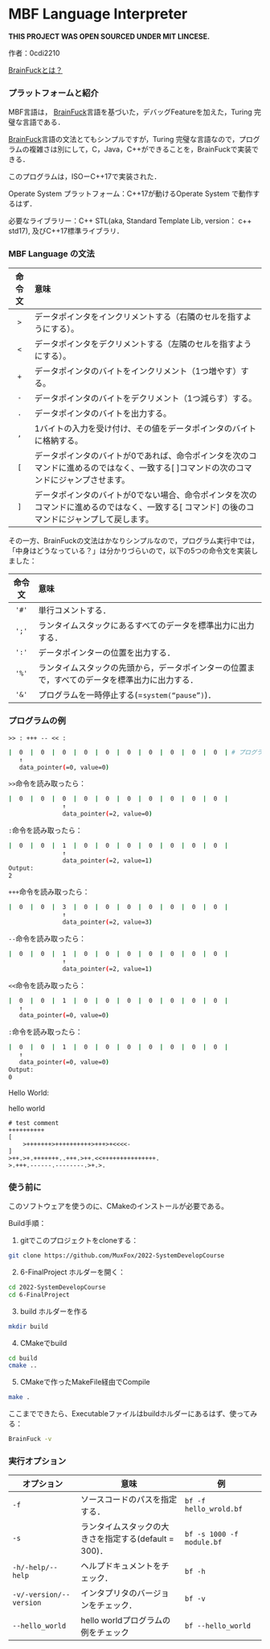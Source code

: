 # MBF Language Interpreter
**THIS PROJECT WAS OPEN SOURCED UNDER MIT LINCESE.**

作者：0cdi2210

 [BrainFuckとは？](https://en.wikipedia.org/wiki/Brainfuck) 

### プラットフォームと紹介

MBF言語は， [BrainFuck](https://en.wikipedia.org/wiki/Brainfuck)言語を基づいた，デバッグFeatureを加えた，Turing 完璧な言語である．

 [BrainFuck](https://en.wikipedia.org/wiki/Brainfuck)言語の文法とてもシンプルですが，Turing 完璧な言語なので，プログラムの複雑さは別にして，C，Java，C++ができることを，BrainFuckで実装できる．

このプログラムは，ISOーC++17で実装された．

Operate System プラットフォーム：C++17が動けるOperate System で動作するはず．

必要なライブラリー：C++ STL(aka, Standard Template Lib, version： c++ std17), 及びC++17標準ライブラリ．

### MBF Language  の文法

| 命令文 | 意味                                                         |
| :----: | :----------------------------------------------------------- |
|  `>`   | データポインタをインクリメントする（右隣のセルを指すようにする）。 |
|  `<`   | データポインタをデクリメントする（左隣のセルを指すようにする）。 |
|  `+`   | データポインタのバイトをインクリメント（1つ増やす）する。    |
|  `-`   | データポインタのバイトをデクリメント（1つ減らす）する。      |
|  `.`   | データポインタのバイトを出力する。                           |
|  `,`   | 1バイトの入力を受け付け、その値をデータポインタのバイトに格納する。 |
|  `[`   | データポインタのバイトが0であれば、命令ポインタを次のコマンドに進めるのではなく、一致する[ ]コマンドの次のコマンドにジャンプさせます。 |
|  `]`   | データポインタのバイトが0でない場合、命令ポインタを次のコマンドに進めるのではなく、一致する[ コマンド] の後のコマンドにジャンプして戻します。 |



その一方、BrainFuckの文法はかなりシンプルなので，プログラム実行中では，「中身はどうなっている？」は分かりづらいので，以下の5つの命令文を実装しました：

| 命令文 | 意味 |
| :----: | :--- |
| `'#'` | 単行コメントする． |
| `';'`  | ランタイムスタックにあるすべてのデータを標準出力に出力する． |
| `':'`  | データポインターの位置を出力する． |
|  `'%'`  | ランタイムスタックの先頭から，データポインターの位置まで，すべてのデータを標準出力に出力する． |
|    `'&'`    | プログラムを一時停止する(=`system(“pause”)`)． |



### プログラムの例

```BrainFuck
>> : +++ -- << :
```

```bash
|  0  |  0  |  0  |  0  |  0  |  0  |  0  |  0  |  0  |  0  | # プログラム開始
   ↑
   data_pointer(=0, value=0)
```

`>>`命令を読み取ったら：

```bash
|  0  |  0  |  0  |  0  |  0  |  0  |  0  |  0  |  0  |  0  |
               ↑
               data_pointer(=2, value=0)
```
`:`命令を読み取ったら：

```bash
|  0  |  0  |  1  |  0  |  0  |  0  |  0  |  0  |  0  |  0  |
               ↑
               data_pointer(=2, value=1)
Output:
2
```

`+++`命令を読み取ったら：

```bash
|  0  |  0  |  3  |  0  |  0  |  0  |  0  |  0  |  0  |  0  |
               ↑
               data_pointer(=2, value=3)
```

`--`命令を読み取ったら：

```bash
|  0  |  0  |  1  |  0  |  0  |  0  |  0  |  0  |  0  |  0  |
               ↑
               data_pointer(=2, value=1)
```

`<<`命令を読み取ったら：

```bash
|  0  |  0  |  1  |  0  |  0  |  0  |  0  |  0  |  0  |  0  |
   ↑
   data_pointer(=0, value=0)
```


`:`命令を読み取ったら：

```bash
|  0  |  0  |  1  |  0  |  0  |  0  |  0  |  0  |  0  |  0  |
   ↑
   data_pointer(=0, value=0)
Output:
0
```

Hello World: 

hello world

```BrainFuck
# test comment
++++++++++
[
    >+++++++>++++++++++>+++>+<<<<-
]
>++.>+.+++++++..+++.>++.<<+++++++++++++++.
>.+++.------.--------.>+.>.
```

### 使う前に

このソフトウェアを使うのに、CMakeのインストールが必要である。

Build手順：
1. gitでこのプロジェクトをcloneする：
```bash
git clone https://github.com/MuxFox/2022-SystemDevelopCourse
```

2. 6-FinalProject ホルダーを開く：
```bash
cd 2022-SystemDevelopCourse
cd 6-FinalProject
```

3. build ホルダーを作る
```bash
mkdir build
```

4. CMakeでbuild
```bash
cd build
cmake ..
```

5. CMakeで作ったMakeFile経由でCompile
```bash
make .
```

ここまでできたら、Executableファイルはbuildホルダーにあるはず、使ってみる：

```bash
BrainFuck -v
```

### 実行オプション

| オプション              | 意味                                                  | 例                         |
| ----------------------- | ----------------------------------------------------- | -------------------------- |
| `-f`                    | ソースコードのパスを指定する．                        | `bf -f hello_wrold.bf`     |
| `-s`                    | ランタイムスタックの大きさを指定する(default = 300)． | `bf -s 1000 -f module.bf ` |
| `-h/-help/--help`       | ヘルプドキュメントをチェック．                        | `bf -h`                    |
| `-v/-version/--version` | インタプリタのバージョンをチェック．                  | `bf -v`                    |
| `--hello_world`         | hello worldプログラムの例をチェック                   | `bf --hello_world`         |


